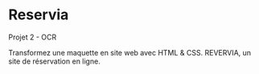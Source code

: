 # Reservia
Projet 2 - OCR

Transformez une maquette en site web avec HTML & CSS.
REVERVIA, un site de réservation en ligne.
